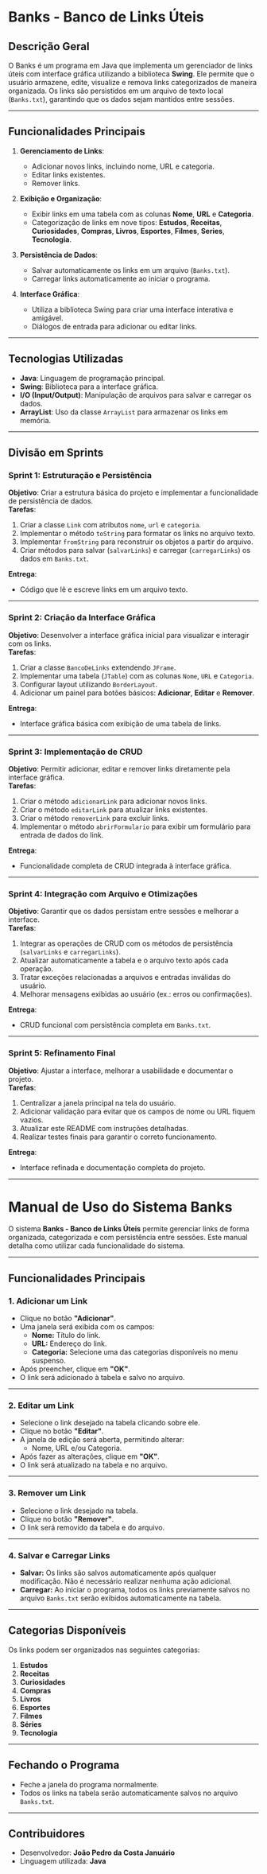 # **Banks - Banco de Links Úteis**

## **Descrição Geral**
O Banks é um programa em Java que implementa um gerenciador de links úteis com interface gráfica utilizando a biblioteca **Swing**. Ele permite que o usuário armazene, edite, visualize e remova links categorizados de maneira organizada. Os links são persistidos em um arquivo de texto local (`Banks.txt`), garantindo que os dados sejam mantidos entre sessões.

---

## **Funcionalidades Principais**
1. **Gerenciamento de Links**:
   - Adicionar novos links, incluindo nome, URL e categoria.
   - Editar links existentes.
   - Remover links.

2. **Exibição e Organização**:
   - Exibir links em uma tabela com as colunas **Nome**, **URL** e **Categoria**.
   - Categorização de links em nove tipos: **Estudos**, **Receitas**, **Curiosidades**, **Compras**, **Livros**, **Esportes**, **Filmes**, **Series**, **Tecnologia**.

3. **Persistência de Dados**:
   - Salvar automaticamente os links em um arquivo (`Banks.txt`).
   - Carregar links automaticamente ao iniciar o programa.

4. **Interface Gráfica**:
   - Utiliza a biblioteca Swing para criar uma interface interativa e amigável.
   - Diálogos de entrada para adicionar ou editar links.

---

## **Tecnologias Utilizadas**
- **Java**: Linguagem de programação principal.
- **Swing**: Biblioteca para a interface gráfica.
- **I/O (Input/Output)**: Manipulação de arquivos para salvar e carregar os dados.
- **ArrayList**: Uso da classe `ArrayList` para armazenar os links em memória.

---

## **Divisão em Sprints**

### **Sprint 1: Estruturação e Persistência**
**Objetivo**: Criar a estrutura básica do projeto e implementar a funcionalidade de persistência de dados.  
**Tarefas**:
1. Criar a classe `Link` com atributos `nome`, `url` e `categoria`.
2. Implementar o método `toString` para formatar os links no arquivo texto.
3. Implementar `fromString` para reconstruir os objetos a partir do arquivo.
4. Criar métodos para salvar (`salvarLinks`) e carregar (`carregarLinks`) os dados em `Banks.txt`.

**Entrega**: 
- Código que lê e escreve links em um arquivo texto.

---

### **Sprint 2: Criação da Interface Gráfica**
**Objetivo**: Desenvolver a interface gráfica inicial para visualizar e interagir com os links.  
**Tarefas**:
1. Criar a classe `BancoDeLinks` extendendo `JFrame`.
2. Implementar uma tabela (`JTable`) com as colunas `Nome`, `URL` e `Categoria`.
3. Configurar layout utilizando `BorderLayout`.
4. Adicionar um painel para botões básicos: **Adicionar**, **Editar** e **Remover**.

**Entrega**:
- Interface gráfica básica com exibição de uma tabela de links.

---

### **Sprint 3: Implementação de CRUD**
**Objetivo**: Permitir adicionar, editar e remover links diretamente pela interface gráfica.  
**Tarefas**:
1. Criar o método `adicionarLink` para adicionar novos links.
2. Criar o método `editarLink` para atualizar links existentes.
3. Criar o método `removerLink` para excluir links.
4. Implementar o método `abrirFormulario` para exibir um formulário para entrada de dados do link.

**Entrega**:
- Funcionalidade completa de CRUD integrada à interface gráfica.

---

### **Sprint 4: Integração com Arquivo e Otimizações**
**Objetivo**: Garantir que os dados persistam entre sessões e melhorar a interface.  
**Tarefas**:
1. Integrar as operações de CRUD com os métodos de persistência (`salvarLinks` e `carregarLinks`).
2. Atualizar automaticamente a tabela e o arquivo texto após cada operação.
3. Tratar exceções relacionadas a arquivos e entradas inválidas do usuário.
4. Melhorar mensagens exibidas ao usuário (ex.: erros ou confirmações).

**Entrega**:
- CRUD funcional com persistência completa em `Banks.txt`.

---

### **Sprint 5: Refinamento Final**
**Objetivo**: Ajustar a interface, melhorar a usabilidade e documentar o projeto.  
**Tarefas**:
1. Centralizar a janela principal na tela do usuário.
2. Adicionar validação para evitar que os campos de nome ou URL fiquem vazios.
3. Atualizar este README com instruções detalhadas.
4. Realizar testes finais para garantir o correto funcionamento.

**Entrega**:
- Interface refinada e documentação completa do projeto.

---

# **Manual de Uso do Sistema Banks**

O sistema **Banks - Banco de Links Úteis** permite gerenciar links de forma organizada, categorizada e com persistência entre sessões. Este manual detalha como utilizar cada funcionalidade do sistema.

---

## **Funcionalidades Principais**

### **1. Adicionar um Link**
- Clique no botão **"Adicionar"**.
- Uma janela será exibida com os campos:
  - **Nome:** Título do link.
  - **URL:** Endereço do link.
  - **Categoria:** Selecione uma das categorias disponíveis no menu suspenso.
- Após preencher, clique em **"OK"**.
- O link será adicionado à tabela e salvo no arquivo.

---

### **2. Editar um Link**
- Selecione o link desejado na tabela clicando sobre ele.
- Clique no botão **"Editar"**.
- A janela de edição será aberta, permitindo alterar:
  - Nome, URL e/ou Categoria.
- Após fazer as alterações, clique em **"OK"**.
- O link será atualizado na tabela e no arquivo.

---

### **3. Remover um Link**
- Selecione o link desejado na tabela.
- Clique no botão **"Remover"**.
- O link será removido da tabela e do arquivo.

---

### **4. Salvar e Carregar Links**
- **Salvar:** Os links são salvos automaticamente após qualquer modificação. Não é necessário realizar nenhuma ação adicional.
- **Carregar:** Ao iniciar o programa, todos os links previamente salvos no arquivo `Banks.txt` serão exibidos automaticamente na tabela.

---

## **Categorias Disponíveis**
Os links podem ser organizados nas seguintes categorias:
1. **Estudos**
2. **Receitas**
3. **Curiosidades**
4. **Compras**
5. **Livros**
6. **Esportes**
7. **Filmes**
8. **Séries**
9. **Tecnologia**

---

## **Fechando o Programa**
- Feche a janela do programa normalmente.
- Todos os links na tabela serão automaticamente salvos no arquivo `Banks.txt`.

---

## **Contribuidores**
- Desenvolvedor: **João Pedro da Costa Januário**
- Linguagem utilizada: **Java**

